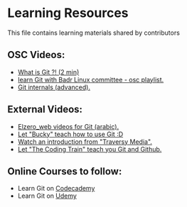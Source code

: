 # Learning Resources

This file contains learning materials shared by contributors

## OSC Videos:
* [What is Git ?! (2 min)](https://www.youtube.com/watch?v=HEmfKX3prdA)
* [learn Git with Badr Linux committee - osc playlist.](https://www.youtube.com/playlist?list=PLanhLNyaKYBn7H4ekD2aOAimlSiNJaeh8)
* [Git internals (advanced).](https://www.youtube.com/watch?v=8OKRA2-hTOE&list=PLanhLNyaKYBmdcqQgwy3itwX6pBVzpEQs)
  
## External Videos:
* [Elzero_web videos for Git (arabic).](https://www.youtube.com/watch?v=ACOiGZoqC8w&list=PLDoPjvoNmBAw4eOj58MZPakHjaO3frVMF)
* [Let "Bucky" teach how to use Git :D](https://www.youtube.com/watch?v=cEGIFZDyszA&index=1&list=PL6gx4Cwl9DGAKWClAD_iKpNC0bGHxGhcx)
* [Watch an introduction from "Traversy Media".](https://www.youtube.com/watch?v=SWYqp7iY_Tc)
* [Let "The Coding Train" teach you Git and Github.](https://www.youtube.com/watch?v=BCQHnlnPusY&list=PLRqwX-V7Uu6ZF9C0YMKuns9sLDzK6zoiV)


## Online Courses to follow:
* Learn Git on [Codecademy](https://www.codecademy.com/learn/learn-git)
* Learn Git on [Udemy](https://www.udemy.com/git-complete)
